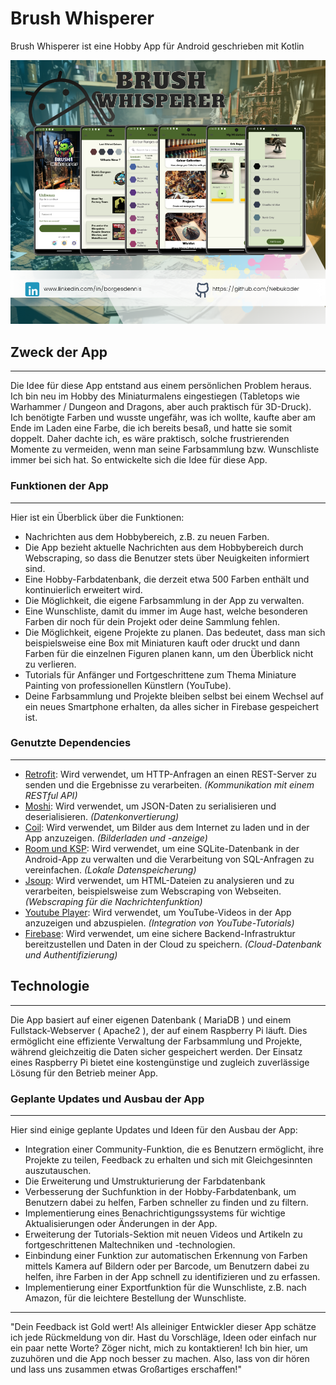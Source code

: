 # Brush Whisperer 
Brush Whisperer ist eine Hobby App für Android geschrieben mit Kotlin

![BrushWhisperer](brushwhisperer.png)

## Zweck der App
---
Die Idee für diese App entstand aus einem persönlichen Problem heraus. Ich bin neu im Hobby des Miniaturmalens eingestiegen (Tabletops wie Warhammer / Dungeon and Dragons, aber auch praktisch für 3D-Druck). Ich benötigte Farben und wusste ungefähr, was ich wollte, kaufte aber am Ende im Laden eine Farbe, die ich bereits besaß, und hatte sie somit doppelt. Daher dachte ich, es wäre praktisch, solche frustrierenden Momente zu vermeiden, wenn man seine Farbsammlung bzw. Wunschliste immer bei sich hat. So entwickelte sich die Idee für diese App.

### Funktionen der App
---
Hier ist ein Überblick über die Funktionen:

- Nachrichten aus dem Hobbybereich, z.B. zu neuen Farben.
- Die App bezieht aktuelle Nachrichten aus dem Hobbybereich durch Webscraping, so dass die Benutzer stets über Neuigkeiten informiert sind.
- Eine Hobby-Farbdatenbank, die derzeit etwa 500 Farben enthält und kontinuierlich erweitert wird.
- Die Möglichkeit, die eigene Farbsammlung in der App zu verwalten.
- Eine Wunschliste, damit du immer im Auge hast, welche besonderen Farben dir noch für dein Projekt oder deine Sammlung fehlen.
- Die Möglichkeit, eigene Projekte zu planen. Das bedeutet, dass man sich beispielsweise eine Box mit Miniaturen kauft oder druckt und dann Farben für die einzelnen Figuren planen kann, um den Überblick nicht zu verlieren.
- Tutorials für Anfänger und Fortgeschrittene zum Thema Miniature Painting von professionellen Künstlern (YouTube).
- Deine Farbsammlung und Projekte bleiben selbst bei einem Wechsel auf ein neues Smartphone erhalten, da alles sicher in Firebase gespeichert ist.

### Genutzte Dependencies
---
- [Retrofit](https://github.com/square/retrofit): Wird verwendet, um HTTP-Anfragen an einen REST-Server zu senden und die Ergebnisse zu verarbeiten. _(Kommunikation mit einem RESTful API)_
- [Moshi](https://github.com/square/moshi.git): Wird verwendet, um JSON-Daten zu serialisieren und deserialisieren. _(Datenkonvertierung)_
- [Coil](https://github.com/coil-kt/coil.git): Wird verwendet, um Bilder aus dem Internet zu laden und in der App anzuzeigen. _(Bilderladen und -anzeige)_
- [Room und KSP](https://developer.android.com/training/data-storage/room): Wird verwendet, um eine SQLite-Datenbank in der Android-App zu verwalten und die Verarbeitung von SQL-Anfragen zu vereinfachen. _(Lokale Datenspeicherung)_
- [Jsoup](https://github.com/jhy/jsoup.git): Wird verwendet, um HTML-Dateien zu analysieren und zu verarbeiten, beispielsweise zum Webscraping von Webseiten. _(Webscraping für die Nachrichtenfunktion)_
- [Youtube Player](https://github.com/PierfrancescoSoffritti/android-youtube-player): Wird verwendet, um YouTube-Videos in der App anzuzeigen und abzuspielen. _(Integration von YouTube-Tutorials)_
- [Firebase](https://github.com/gitliveapp/firebase-kotlin-sdk): Wird verwendet, um eine sichere Backend-Infrastruktur bereitzustellen und Daten in der Cloud zu speichern. _(Cloud-Datenbank und Authentifizierung)_

## Technologie
---
Die App basiert auf einer eigenen Datenbank ( MariaDB ) und einem Fullstack-Webserver ( Apache2 ), der auf einem Raspberry Pi läuft. Dies ermöglicht eine effiziente Verwaltung der Farbsammlung und Projekte, während gleichzeitig die Daten sicher gespeichert werden. Der Einsatz eines Raspberry Pi bietet eine kostengünstige und zugleich zuverlässige Lösung für den Betrieb meiner App.

### Geplante Updates und Ausbau der App
---
Hier sind einige geplante Updates und Ideen für den Ausbau der App:

- Integration einer Community-Funktion, die es Benutzern ermöglicht, ihre Projekte zu teilen, Feedback zu erhalten und sich mit Gleichgesinnten auszutauschen.
- Die Erweiterung und Umstrukturierung der Farbdatenbank
- Verbesserung der Suchfunktion in der Hobby-Farbdatenbank, um Benutzern dabei zu helfen, Farben schneller zu finden und zu filtern.
- Implementierung eines Benachrichtigungssystems für wichtige Aktualisierungen oder Änderungen in der App.
- Erweiterung der Tutorials-Sektion mit neuen Videos und Artikeln zu fortgeschrittenen Maltechniken und -technologien.
- Einbindung einer Funktion zur automatischen Erkennung von Farben mittels Kamera auf Bildern oder per Barcode, um Benutzern dabei zu helfen, ihre Farben in der App schnell zu identifizieren und zu erfassen.
- Implementierung einer Exportfunktion für die Wunschliste, z.B. nach Amazon, für die leichtere Bestellung der Wunschliste.

---
"Dein Feedback ist Gold wert! Als alleiniger Entwickler dieser App schätze ich jede Rückmeldung von dir. Hast du Vorschläge, Ideen oder einfach nur ein paar nette Worte? Zöger nicht, mich zu kontaktieren! Ich bin hier, um zuzuhören und die App noch besser zu machen. Also, lass von dir hören und lass uns zusammen etwas Großartiges erschaffen!"
